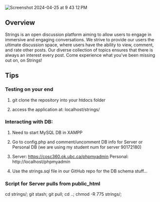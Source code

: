 ![Screenshot 2024-04-25 at 9 43 12 PM](https://github.com/carsondrobe/strings/assets/91719000/b74a8e81-67fe-4039-9842-d44dcd2987fa)

## Overview
Strings is an open discussion platform aiming to allow users to engage in immersive and engaging conversations. We strive to provide our users the ultimate discussion space, where users have the ability to view, comment, and rate other posts. Our diverse collection of topics ensures that there is always an interest every post. Come experience what you've been missing out on, on Strings!

## Tips

### Testing on your end

1. git clone the repository into your htdocs folder

2. access the application at: localhost/strings/

### Interacting with DB:

1. Need to start MySQL DB in XAMPP

2. Go to config.php and comment/uncomment DB info for Server or Personal DB (we are using my student num for server 90172180)

3. Server: https://cosc360.ok.ubc.ca/phpmyadmin   Personal: http://localhost/phpmyadmin

4. Use the strings.sql file in our GitHub repo for the DB schema stuff...

### Script for Server pulls from public_html
cd strings/; git stash; git pull; cd ..; chmod -R 775 strings/;
